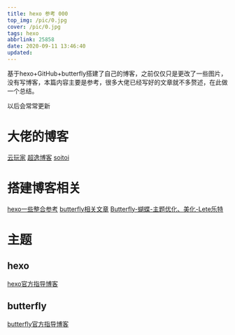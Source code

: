 ```yaml
---
title: hexo 参考 000
top_img: /pic/0.jpg
cover: /pic/0.jpg
tags: hexo
abbrlink: 25858
date: 2020-09-11 13:46:40
updated: 
---
```

基于hexo+GitHub+butterfly搭建了自己的博客，之前仅仅只是更改了一些图片，没有写博客，本篇内容主要是参考，很多大佬已经写好的文章就不多赘述，在此做一个总结。

以后会常常更新

# **大佬的博客**
[云玩家](https://yunist.cn/)
[超逸博客](https://yangchaoyi.vip/)
[soitoi](https://sitoi.cn/)

# **搭建博客相关**
[hexo一些整合参考](https://yangchaoyi.vip/posts/520520/#%E6%90%AD%E5%BB%BA%E5%85%A8%E6%95%99%E7%A8%8B%EF%BC%88%E7%9C%9F%E5%A4%A7%E4%BD%AC%E5%86%99%E7%9A%84%EF%BC%8C%E8%B6%85%E8%AF%A6%E7%BB%86%EF%BC%89)
[butterfly相关文章](https://www.cnblogs.com/zhenglin-li/p/13522551.html)
[Butterfly-蝴蝶-主题优化、美化-Lete乐特](https://blog.csdn.net/Lott0419/article/details/106688492)

# **主题**
## hexo
[hexo官方指导博客](https://hexo.io/zh-cn/docs/)
## butterfly
[butterfly官方指导博客](https://demo.jerryc.me/)
